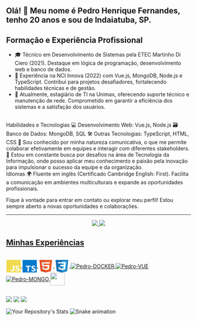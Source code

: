 
## Olá! 👋 Meu nome é Pedro Henrique Fernandes, tenho 20 anos e sou de Indaiatuba, SP.

<h2>Formação e Experiência Profissional</h2>
<ul>
 <li style="list_style:none;">🎓 Técnico em Desenvolvimento de Sistemas pela ETEC Martinho Di Ciero (2021). Destaque em lógica de programação, desenvolvimento web e banco de dados.</li>
 <li style="list_style:none;">💼 Experiência na NCI Innova (2022) com Vue.js, MongoDB, Node.js e TypeScript. Contribuí para projetos desafiadores, fortalecendo habilidades técnicas e de gestão.</li>
 <li style="list_style:none;">🔧 Atualmente, estagiário de TI na Unimax, oferecendo suporte técnico e manutenção de rede. Comprometido em garantir a eficiência dos sistemas e a satisfação dos usuários.</li>
</ul>

<br>
Habilidades e Tecnologias
💻 Desenvolvimento Web: Vue.js, Node.js
🗃️ Banco de Dados: MongoDB, SQL
🛠️ Outras Tecnologias: TypeScript, HTML, CSS
💬 Sou conhecido por minha natureza comunicativa, o que me permite colaborar efetivamente em equipes e interagir com diferentes stakeholders.
🚀 Estou em constante busca por desafios na área de Tecnologia da Informação, onde posso aplicar meu conhecimento e paixão pela inovação para impulsionar o sucesso da equipe e da organização.
<br>
Idiomas
🌍 Fluente em inglês (Certificado Cambridge English: First). Facilita a comunicação em ambientes multiculturais e expande as oportunidades profissionais.

Fique à vontade para entrar em contato ou explorar meu perfil! Estou sempre aberto a novas oportunidades e colaborações.
<hr>

<div align="center">
  <a href="https://github.com/pedro-h-fernandes">
  <img height="180em" src="https://github-readme-stats.vercel.app/api?username=pedro-h-fernandes&show_icons=true&theme=blueberry&include_all_commits=true&count_private=true"/>
  <img height="180em" src="https://github-readme-stats.vercel.app/api/top-langs/?username=pedro-h-fernandes&layout=compact&langs_count=7&theme=blueberry"/>
</div>

  ## Minhas Experiências
<div style="display: inline_block"><br>
  <img align="center" alt="Pedro-Js"  height="35" width="40" src="https://raw.githubusercontent.com/devicons/devicon/master/icons/javascript/javascript-plain.svg">
  <img align="center" alt="Pedro-Ts"  height="35" width="40" src="https://raw.githubusercontent.com/devicons/devicon/master/icons/typescript/typescript-plain.svg">
  <img align="center" alt="Pedro-HTML"  height="35" width="40" src="https://raw.githubusercontent.com/devicons/devicon/master/icons/html5/html5-original.svg">
  <img align="center" alt="Pedro-CSS"  height="35" width="40" src="https://raw.githubusercontent.com/devicons/devicon/master/icons/css3/css3-original.svg"> 
  <img align="center" alt="Pedro-DOCKER"   height="35" width="40" src="https://cdn.jsdelivr.net/gh/devicons/devicon/icons/docker/docker-original.svg"  />    
  <img align="center" alt="Pedro-VUE" height="35" width="40" src="https://cdn.jsdelivr.net/gh/devicons/devicon/icons/vuejs/vuejs-original.svg" />          
  <img align="center" alt="Pedro-MONGO" height="35" width="40" src="https://cdn.jsdelivr.net/gh/devicons/devicon/icons/mongodb/mongodb-plain-wordmark.svg" />
  <img align="center" height="35" width="40" src="https://cdn.jsdelivr.net/gh/devicons/devicon/icons/react/react-original-wordmark.svg" />        
</div>

##

<div> 
  <a href="https://instagram.com/pedroh_fernandes_" target="_blank"><img src="https://img.shields.io/badge/-Instagram-%23E4405F?style=for-the-badge&logo=instagram&logoColor=white" target="_blank"></a>
  <a href = "mailto:pfernandes180103@gmail.com"><img src="https://img.shields.io/badge/-Gmail-%23333?style=for-the-badge&logo=gmail&logoColor=white" target="_blank"></a>
  <a href="https://www.linkedin.com/in/pedro-henr-fernandes" target="_blank"><img src="https://img.shields.io/badge/-LinkedIn-%230077B5?style=for-the-badge&logo=linkedin&logoColor=white" target="_blank"></a> 
 
![Your Repository's Stats](https://github-readme-stats.vercel.app/api?username=pedro-h-fernandes&show_icons=true)
![Snake animation](https://github.com/pedro-h-fernandes/pedro-h-fernandes/blob/output/github-contribution-grid-snake.svg)


 
</div>
